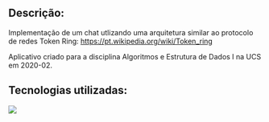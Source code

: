 ## Descrição:

Implementação de um chat utlizando uma arquitetura similar ao protocolo de redes Token Ring: https://pt.wikipedia.org/wiki/Token_ring

Aplicativo criado para a disciplina Algoritmos e Estrutura de Dados I na UCS em 2020-02.

## Tecnologias utilizadas:

<img src="https://img.shields.io/badge/java-%23ED8B00.svg?&style=for-the-badge&logo=java&logoColor=white"/>
